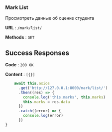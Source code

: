 ### Mark List

Просмотреть данные об оценке студента 

**URL** : `/mark/list/`

**Methods** : `GET`

## Success Responses

**Code** : `200 OK`

**Content** : `[{}]`

```javascript
    await this.axios
      .get('http://127.0.0.1:8000/mark/list/')
      .then((res) => {
        console.log('this.marks', this.marks)
        this.marks = res.data
      })
      .catch((error) => {
        console.log(error)
      })
}
```
